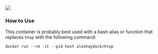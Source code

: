 [![](https://images.microbadger.com/badges/image/alexhaydock/htop.svg)](https://hub.docker.com/r/alexhaydock/htop "Get your own image badge on microbadger.com")

### How to Use
This container is probably best used with a bash alias or function that replaces `htop` with the following command:
```
docker run --rm -it --pid host alexhaydock/htop
```
